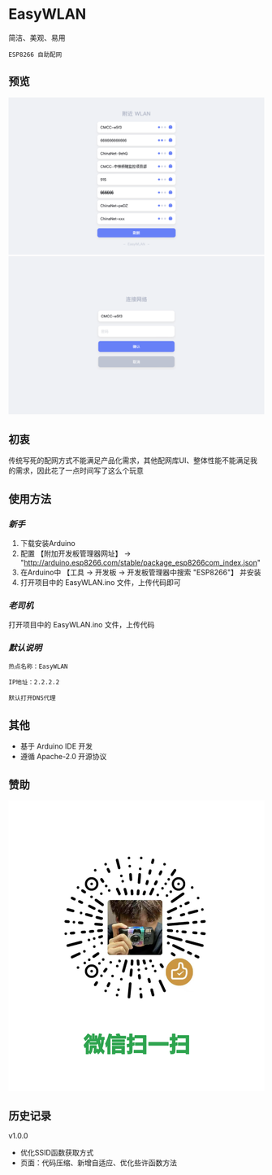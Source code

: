 # **EasyWLAN**

简洁、美观、易用  
  
`` ESP8266 自助配网 `` 
  
  
## 预览
![image](./src/img1.png)
![image](./src/img2.png)
  
  
## 初衷
传统写死的配网方式不能满足产品化需求，其他配网库UI、整体性能不能满足我的需求，因此花了一点时间写了这么个玩意

  
## 使用方法
### *新手*
1. 下载安装Arduino
2. 配置 【附加开发板管理器网址】 → "http://arduino.esp8266.com/stable/package_esp8266com_index.json"
3. 在Arduino中 【工具 → 开发板 → 开发板管理器中搜索 "ESP8266"】 并安装
4. 打开项目中的 EasyWLAN.ino 文件，上传代码即可

### *老司机*
打开项目中的 EasyWLAN.ino 文件，上传代码

### *默认说明*
`` 热点名称：EasyWLAN ``  
  
`` IP地址：2.2.2.2 ``  
  
`` 默认打开DNS代理 ``  
  
  
## 其他
* 基于 Arduino IDE 开发
* 遵循 Apache-2.0 开源协议
  
  
## 赞助
![image](./src/img3.png)


## 历史记录
v1.0.0
* 优化SSID函数获取方式
* 页面：代码压缩、新增自适应、优化些许函数方法
